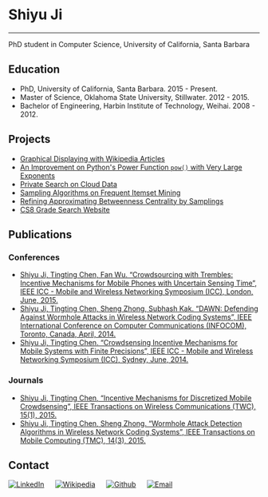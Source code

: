 # Shiyu Ji

---

PhD student in Computer Science, University of California, Santa Barbara

## Education
- PhD, University of California, Santa Barbara. 2015 - Present.
- Master of Science, Oklahoma State University, Stillwater. 2012 - 2015.
- Bachelor of Engineering, Harbin Institute of Technology, Weihai. 2008 - 2012.

## Projects
- [Graphical Displaying with Wikipedia Articles](https://en.wikipedia.org/wiki/User:Shiyu_Ji)
- [An Improvement on Python's Power Function `pow()` with Very Large Exponents](https://arxiv.org/abs/1707.01898)
- [Private Search on Cloud Data](https://arxiv.org/abs/1703.08269)
- [Sampling Algorithms on Frequent Itemset Mining](https://arxiv.org/abs/1703.08273)
- [Refining Approximating Betweenness Centrality by Samplings](https://arxiv.org/abs/1608.04472)
- [CS8 Grade Search Website](https://www.cs.ucsb.edu/~shiyu/cs8grades)

## Publications

### Conferences
- [Shiyu Ji, Tingting Chen, Fan Wu. “Crowdsourcing with Trembles: Incentive Mechanisms for Mobile Phones with Uncertain Sensing Time”, IEEE ICC - Mobile and Wireless Networking Symposium (ICC), London, June, 2015.](http://ieeexplore.ieee.org/document/7248874/)
- [Shiyu Ji, Tingting Chen, Sheng Zhong, Subhash Kak. “DAWN: Defending Against Wormhole Attacks in Wireless Network Coding Systems”, IEEE International Conference on Computer Communications (INFOCOM), Toronto, Canada, April, 2014.](http://ieeexplore.ieee.org/document/6847992/)
- [Shiyu Ji, Tingting Chen. “Crowdsensing Incentive Mechanisms for Mobile Systems with Finite Precisions”, IEEE ICC - Mobile and Wireless Networking Symposium (ICC), Sydney, June, 2014.](http://ieeexplore.ieee.org/abstract/document/6883706/)


### Journals
- [Shiyu Ji, Tingting Chen, “Incentive Mechanisms for Discretized Mobile Crowdsensing”, IEEE Transactions on Wireless Communications (TWC), 15(1), 2015.](http://ieeexplore.ieee.org/document/7202902/)
- [Shiyu Ji, Tingting Chen, Sheng Zhong. “Wormhole Attack Detection Algorithms in Wireless Network Coding Systems”, IEEE Transactions on Mobile Computing (TMC), 14(3), 2015.](http://ieeexplore.ieee.org/document/6815997/)

## Contact
[![LinkedIn](https://image.flaticon.com/icons/png/128/34/34227.png)](https://www.linkedin.com/in/shiyuji/)
&emsp;
[![Wikipedia](https://image.flaticon.com/icons/png/128/33/33949.png)](https://en.wikipedia.org/wiki/User:Shiyu_Ji)
&emsp;
[![Github](https://image.flaticon.com/icons/png/128/25/25231.png)](https://github.com/shiyujiucsb)
&emsp;
[![Email](https://image.flaticon.com/icons/png/128/126/126516.png)](mailto:shiyucsucsb@gmail.com)



